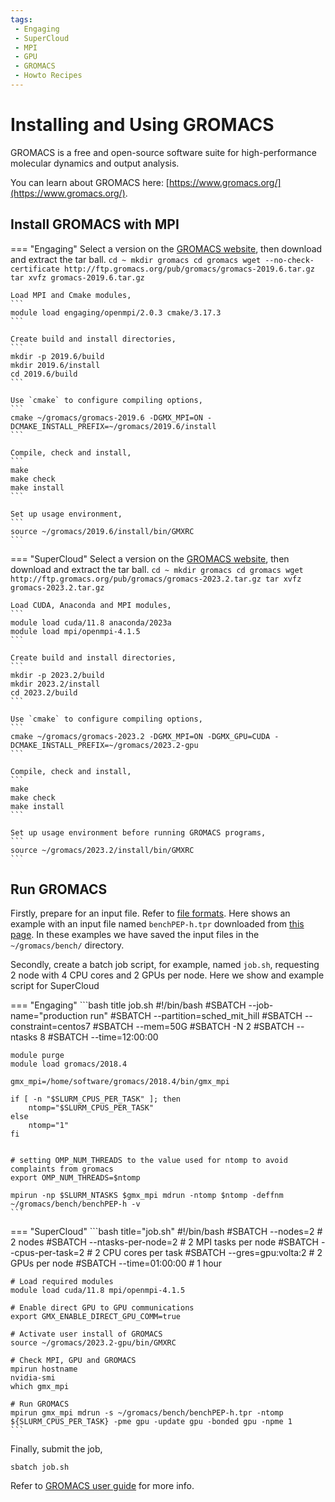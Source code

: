```yaml
---
tags:
 - Engaging
 - SuperCloud
 - MPI
 - GPU
 - GROMACS
 - Howto Recipes
---
```


# Installing and Using GROMACS

GROMACS is a free and open-source software suite for high-performance molecular dynamics and output analysis.

You can learn about GROMACS here: [https://www.gromacs.org/](https://www.gromacs.org/).

## Install GROMACS with MPI

=== "Engaging"
    Select a version on the [GROMACS website](https://ftp.gromacs.org/pub/gromacs/), then download and extract the tar ball.
    ```
    cd ~
    mkdir gromacs
    cd gromacs
    wget --no-check-certificate http://ftp.gromacs.org/pub/gromacs/gromacs-2019.6.tar.gz
    tar xvfz gromacs-2019.6.tar.gz
    ```

    Load MPI and Cmake modules,
    ```
    module load engaging/openmpi/2.0.3 cmake/3.17.3
    ```

    Create build and install directories,
    ```
    mkdir -p 2019.6/build
    mkdir 2019.6/install
    cd 2019.6/build
    ```

    Use `cmake` to configure compiling options,
    ```
    cmake ~/gromacs/gromacs-2019.6 -DGMX_MPI=ON -DCMAKE_INSTALL_PREFIX=~/gromacs/2019.6/install
    ```

    Compile, check and install,
    ```
    make
    make check
    make install
    ```

    Set up usage environment,
    ```
    source ~/gromacs/2019.6/install/bin/GMXRC
    ```
=== "SuperCloud"
    Select a version on the [GROMACS website](https://ftp.gromacs.org/pub/gromacs/), then download and extract the tar ball.
    ```
    cd ~
    mkdir gromacs
    cd gromacs
    wget http://ftp.gromacs.org/pub/gromacs/gromacs-2023.2.tar.gz
    tar xvfz gromacs-2023.2.tar.gz
    ```

    Load CUDA, Anaconda and MPI modules,
    ```
    module load cuda/11.8 anaconda/2023a
    module load mpi/openmpi-4.1.5
    ```

    Create build and install directories,
    ```
    mkdir -p 2023.2/build
    mkdir 2023.2/install
    cd 2023.2/build
    ```

    Use `cmake` to configure compiling options,
    ```
    cmake ~/gromacs/gromacs-2023.2 -DGMX_MPI=ON -DGMX_GPU=CUDA -DCMAKE_INSTALL_PREFIX=~/gromacs/2023.2-gpu
    ```

    Compile, check and install,
    ```
    make
    make check
    make install
    ```

    Set up usage environment before running GROMACS programs,
    ```
    source ~/gromacs/2023.2/install/bin/GMXRC
    ```


## Run GROMACS

Firstly, prepare for an input file. Refer to [file formats](https://manual.gromacs.org/documentation/5.1/user-guide/file-formats.html). Here shows an example with an input file named `benchPEP-h.tpr` downloaded from [this page](https://www.mpinat.mpg.de/grubmueller/bench). In these examples we have saved the input files in the `~/gromacs/bench/` directory.

Secondly, create a batch job script, for example, named `job.sh`, requesting 2 node with 4 CPU cores and 2 GPUs per node. Here we show and example script for SuperCloud

=== "Engaging"
    ```bash title job.sh
    #!/bin/bash
    #SBATCH --job-name="production run"
    #SBATCH --partition=sched_mit_hill
    #SBATCH --constraint=centos7
    #SBATCH --mem=50G
    #SBATCH -N 2
    #SBATCH --ntasks 8
    #SBATCH --time=12:00:00


    module purge
    module load gromacs/2018.4

    gmx_mpi=/home/software/gromacs/2018.4/bin/gmx_mpi

    if [ -n "$SLURM_CPUS_PER_TASK" ]; then
        ntomp="$SLURM_CPUS_PER_TASK"
    else
        ntomp="1"
    fi


    # setting OMP_NUM_THREADS to the value used for ntomp to avoid complaints from gromacs
    export OMP_NUM_THREADS=$ntomp

    mpirun -np $SLURM_NTASKS $gmx_mpi mdrun -ntomp $ntomp -deffnm ~/gromacs/bench/benchPEP-h -v
    ```
=== "SuperCloud"
    ```bash title="job.sh"
    #!/bin/bash
    #SBATCH --nodes=2              # 2 nodes
    #SBATCH --ntasks-per-node=2    # 2 MPI tasks per node
    #SBATCH --cpus-per-task=2      # 2 CPU cores per task
    #SBATCH --gres=gpu:volta:2     # 2 GPUs per node
    #SBATCH --time=01:00:00        # 1 hour


    # Load required modules
    module load cuda/11.8 mpi/openmpi-4.1.5

    # Enable direct GPU to GPU communications
    export GMX_ENABLE_DIRECT_GPU_COMM=true

    # Activate user install of GROMACS
    source ~/gromacs/2023.2-gpu/bin/GMXRC

    # Check MPI, GPU and GROMACS
    mpirun hostname
    nvidia-smi
    which gmx_mpi

    # Run GROMACS
    mpirun gmx_mpi mdrun -s ~/gromacs/bench/benchPEP-h.tpr -ntomp ${SLURM_CPUS_PER_TASK} -pme gpu -update gpu -bonded gpu -npme 1
    ```

Finally, submit the job,
```
sbatch job.sh
```

Refer to [GROMACS user guide](https://manual.gromacs.org/documentation/5.1/user-guide/index.html) for more info.

